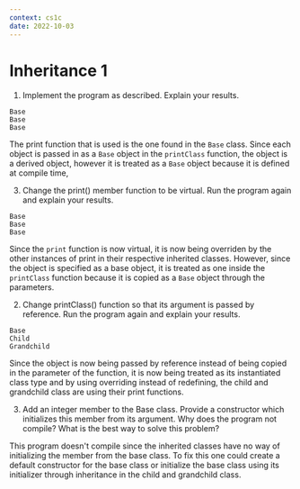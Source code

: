 ```yaml
---
context: cs1c
date: 2022-10-03
---
```


# Inheritance 1

1. Implement the program as described. Explain your results.

```
Base
Base
Base
```

The print function that is used is the one found in the `Base` class. Since each object is passed in as a `Base` object in the `printClass` function, the object is a derived object, however it is treated as a `Base` object because it is defined at compile time,

3. Change the print() member function to be virtual. Run the program again and explain your results.

```
Base
Base
Base
```

Since the `print` function is now virtual, it is now being overriden by the other instances of print in their respective inherited classes. However, since the object is specified as a base object, it is treated as one inside the `printClass` function because it is copied as a `Base` object through the parameters.

2. Change printClass() function so that its argument is passed by reference. Run the program again and explain your results.

```
Base
Child
Grandchild
```

Since the object is now being passed by reference instead of being copied in the parameter of the function, it is now being treated as its instantiated class type and by using overriding instead of redefining, the child and grandchild class are using their print functions.

3. Add an integer member to the Base class. Provide a constructor which initializes this member from its argument. Why does the program not compile? What is the best way to solve this problem?

This program doesn't compile since the inherited classes have no way of initializing the member from the base class. To fix this one could create a default constructor for the base class or initialize the base class using its initializer through inheritance in the child and grandchild class.